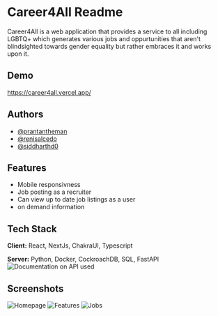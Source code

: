 
# Career4All Readme

Career4All is a web application that provides a service to all including LGBTQ+ which generates various jobs and oppurtunities that aren't blindsighted towards gender equality but rather embraces it and works upon it.




## Demo

https://career4all.vercel.app/


## Authors

- [@prantantheman](https://www.github.com/prantantheman)
- [@renisalcedo](https://www.github.com/renisalcedo)
- [@siddharthd0](https://www.github.com/siddharthd0)



## Features

- Mobile responsivness
- Job posting as a recruiter
- Can view up to date job listings as a user
- on demand information


## Tech Stack

**Client:** React, NextJs, ChakraUI, Typescript

**Server:** Python, Docker, CockroachDB, SQL, FastAPI
![Documentation on API used](https://github.com/PranTanTheMan/Career4All/tree/main/api)


## Screenshots

![Homepage](https://media.discordapp.net/attachments/968273644352569405/1010917924418105395/career4allhomepage.png?width=1370&height=701)
![Features](https://media.discordapp.net/attachments/968273644352569405/1010917924741054504/featurespage.png?width=1373&height=701)
![Jobs](https://media.discordapp.net/attachments/968273644352569405/1010917925080813679/joblistingspage.png?width=1440&height=652)

